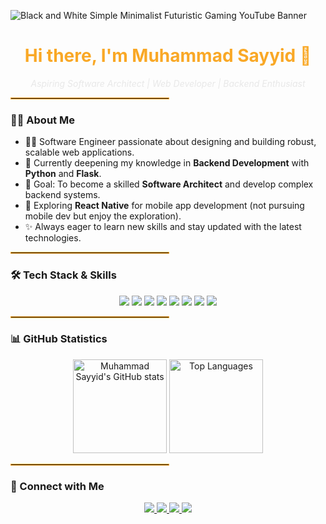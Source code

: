 ![Black and White Simple Minimalist Futuristic Gaming YouTube Banner](https://github.com/user-attachments/assets/c490f228-31ee-4868-afcb-300982b9eacd)
<h1 align="center" style="color: #F9A826;">Hi there, I'm Muhammad Sayyid 👋</h1>

<p align="center" style="font-style: italic; color: #E8E8E8;">
  <i>Aspiring Software Architect | Web Developer | Backend Enthusiast</i>
</p>

<hr style="border: 1px solid #F9A826; width: 50%;">

### 👨‍💻 About Me
- 🧑‍💻 Software Engineer passionate about designing and building robust, scalable web applications.
- 🌱 Currently deepening my knowledge in **Backend Development** with **Python** and **Flask**.
- 🎯 Goal: To become a skilled **Software Architect** and develop complex backend systems.
- 📖 Exploring **React Native** for mobile app development (not pursuing mobile dev but enjoy the exploration).
- ✨ Always eager to learn new skills and stay updated with the latest technologies.

<hr style="border: 1px solid #F9A826; width: 50%;">

### 🛠️ Tech Stack & Skills

<p align="center">
  <img src="https://img.shields.io/badge/JavaScript-F7DF1E?style=for-the-badge&logo=javascript&logoColor=black" />
  <img src="https://img.shields.io/badge/Python-3776AB?style=for-the-badge&logo=python&logoColor=white" />
  <img src="https://img.shields.io/badge/React-61DAFB?style=for-the-badge&logo=react&logoColor=black" />
  <img src="https://img.shields.io/badge/Flask-000000?style=for-the-badge&logo=flask&logoColor=white" />
  <img src="https://img.shields.io/badge/React%20Native-61DAFB?style=for-the-badge&logo=react&logoColor=black" />
  <img src="https://img.shields.io/badge/Node.js-339933?style=for-the-badge&logo=node.js&logoColor=white" />
  <img src="https://img.shields.io/badge/HTML5-E34F26?style=for-the-badge&logo=html5&logoColor=white" />
  <img src="https://img.shields.io/badge/CSS3-1572B6?style=for-the-badge&logo=css3&logoColor=white" />
</p>

<hr style="border: 1px solid #F9A826; width: 50%;">

### 📊 GitHub Statistics

<div align="center">
 <img src="https://github-readme-stats.vercel.app/api?username=SayyeedDeveloper&show_icons=true&theme=dark&bg_color=0D1117&text_color=F9F9F9&icon_color=89CFF0&title_color=89CFF0" alt="Muhammad Sayyid's GitHub stats" height="150" />
  <img src="https://github-readme-stats.vercel.app/api/top-langs/?username=SayyeedDeveloper&layout=compact&theme=dark&bg_color=0D1117&text_color=F9F9F9&icon_color=89CFF0&title_color=89CFF0" alt="Top Languages" height="150" />
</div>

<hr style="border: 1px solid #F9A826; width: 50%;">

### 🔗 Connect with Me

<p align="center">
  <a href="https://github.com/SayyeedDeveloper" target="_blank">
    <img src="https://img.shields.io/badge/GitHub-181717?style=for-the-badge&logo=github&logoColor=white" />
  </a>
  <a href="https://linkedin.com/in/sayyeeddeveloper" target="_blank">
    <img src="https://img.shields.io/badge/LinkedIn-0077B5?style=for-the-badge&logo=linkedin&logoColor=white" />
  </a>
  <a href="https://instagram.com/tursunov_muhammadsayyid" target="_blank">
    <img src="https://img.shields.io/badge/Instagram-E4405F?style=for-the-badge&logo=instagram&logoColor=white" />
  </a>
  <a href="https://t.me/tursunov_muhammadsayyid" target="_blank">
    <img src="https://img.shields.io/badge/Telegram-2CA5E0?style=for-the-badge&logo=telegram&logoColor=white" />
  </a>
</p>
